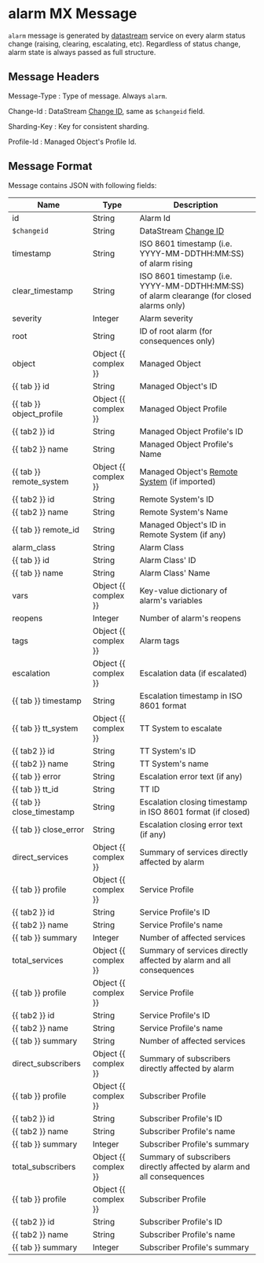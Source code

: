 # alarm MX Message

`alarm` message is generated by [datastream](../services-reference/datastream.md)
service on every alarm status change (raising, clearing, escalating, etc).
Regardless of status change, alarm state is always passed as full structure.

## Message Headers

Message-Type
: Type of message. Always `alarm`.

Change-Id
: DataStream [Change ID](../datastream-api-reference/index.md#change-id),
same as `$changeid` field.

Sharding-Key
: Key for consistent sharding.

Profile-Id
: Managed Object's Profile Id.

## Message Format

Message contains JSON with following fields:

| Name                      | Type                 | Description                                                                               |
| ------------------------- | -------------------- | ----------------------------------------------------------------------------------------- |
| id                        | String               | Alarm Id                                                                                  |
| `$changeid`               | String               | DataStream [Change ID](../datastream-api-reference/index.md#change-id)                    |
| timestamp                 | String               | ISO 8601 timestamp (i.e. YYYY-MM-DDTHH:MM:SS) of alarm rising                             |
| clear_timestamp           | String               | ISO 8601 timestamp (i.e. YYYY-MM-DDTHH:MM:SS) of alarm clearange (for closed alarms only) |
| severity                  | Integer              | Alarm severity                                                                            |
| root                      | String               | ID of root alarm (for consequences only)                                                  |
| object                    | Object {{ complex }} | Managed Object                                                                            |
| {{ tab }} id              | String               | Managed Object's ID                                                                       |
| {{ tab }} object_profile  | Object {{ complex }} | Managed Object Profile                                                                    |
| {{ tab2 }} id             | String               | Managed Object Profile's ID                                                               |
| {{ tab2 }} name           | String               | Managed Object Profile's Name                                                             |
| {{ tab }} remote_system   | Object {{ complex }} | Managed Object's [Remote System](../concepts/remote-system/index.md) (if imported)        |
| {{ tab2 }} id             | String               | Remote System's ID                                                                        |
| {{ tab2 }} name           | String               | Remote System's Name                                                                      |
| {{ tab }} remote_id       | String               | Managed Object's ID in Remote System (if any)                                             |
| alarm_class               | String               | Alarm Class                                                                               |
| {{ tab }} id              | String               | Alarm Class' ID                                                                           |
| {{ tab }} name            | String               | Alarm Class' Name                                                                         |
| vars                      | Object {{ complex }} | Key-value dictionary of alarm's variables                                                 |
| reopens                   | Integer              | Number of alarm's reopens                                                                 |
| tags                      | Object {{ complex }} | Alarm tags                                                                                |
| escalation                | Object {{ complex }} | Escalation data (if escalated)                                                            |
| {{ tab }} timestamp       | String               | Escalation timestamp in ISO 8601 format                                                   |
| {{ tab }} tt_system       | Object {{ complex }} | TT System to escalate                                                                     |
| {{ tab2 }} id             | String               | TT System's ID                                                                            |
| {{ tab2 }} name           | String               | TT System's name                                                                          |
| {{ tab }} error           | String               | Escalation error text (if any)                                                            |
| {{ tab }} tt_id           | String               | TT ID                                                                                     |
| {{ tab }} close_timestamp | String               | Escalation closing timestamp in ISO 8601 format (if closed)                               |
| {{ tab }} close_error     | String               | Escalation closing error text (if any)                                                    |
| direct_services           | Object {{ complex }} | Summary of services directly affected by alarm                                            |
| {{ tab }} profile         | Object {{ complex }} | Service Profile                                                                           |
| {{ tab2 }} id             | String               | Service Profile's ID                                                                      |
| {{ tab2 }} name           | String               | Service Profile's name                                                                    |
| {{ tab }} summary         | Integer              | Number of affected services                                                               |
| total_services            | Object {{ complex }} | Summary of services directly affected by alarm and all consequences                       |
| {{ tab }} profile         | Object {{ complex }} | Service Profile                                                                           |
| {{ tab2 }} id             | String               | Service Profile's ID                                                                      |
| {{ tab2 }} name           | String               | Service Profile's name                                                                    |
| {{ tab }} summary         | String               | Number of affected services                                                               |
| direct_subscribers        | Object {{ complex }} | Summary of subscribers directly affected by alarm                                         |
| {{ tab }} profile         | Object {{ complex }} | Subscriber Profile                                                                        |
| {{ tab2 }} id             | String               | Subscriber Profile's ID                                                                   |
| {{ tab2 }} name           | String               | Subscriber Profile's name                                                                 |
| {{ tab }} summary         | Integer              | Subscriber Profile's summary                                                              |
| total_subscribers         | Object {{ complex }} | Summary of subscribers directly affected by alarm and all consequences                    |
| {{ tab }} profile         | Object {{ complex }} | Subscriber Profile                                                                        |
| {{ tab2 }} id             | String               | Subscriber Profile's ID                                                                   |
| {{ tab2 }} name           | String               | Subscriber Profile's name                                                                 |
| {{ tab }} summary         | Integer              | Subscriber Profile's summary                                                              |
